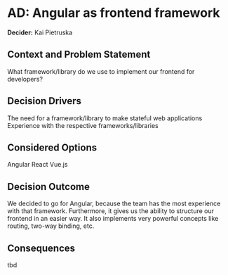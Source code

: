 # AD: Angular as frontend framework
**Decider:** Kai Pietruska

## Context and Problem Statement
What framework/library do we use to implement our frontend for developers?

## Decision Drivers
The need for a framework/library to make stateful web applications
Experience with the respective frameworks/libraries

## Considered Options
Angular
React
Vue.js

## Decision Outcome
We decided to go for Angular, because the team has the most experience with that framework. Furthermore, it gives us the ability to structure our frontend in an easier way. It also implements very powerful concepts like routing, two-way binding, etc.

## Consequences
tbd
